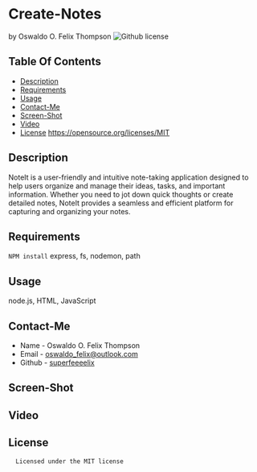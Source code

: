 # Create-Notes
  by Oswaldo O. Felix Thompson
  ![Github license](https://img.shields.io/badge/license-MIT-blue.svg)
  ## Table Of Contents
  * [Description](#description)
  * [Requirements](#requirements)
  * [Usage](#usage)
  * [Contact-Me](#contact-me)
  * [Screen-Shot](#screen-shot)
  * [Video](#video)
  * [License](#license)
  https://opensource.org/licenses/MIT
  ## Description
  NoteIt is a user-friendly and intuitive note-taking application designed to help users organize and manage their ideas, tasks, and important information. Whether you need to jot down quick thoughts or create detailed notes, NoteIt provides a seamless and efficient platform for capturing and organizing your notes.
  ## Requirements
  `NPM install`
  express, fs, nodemon, path
  ## Usage
  node.js, HTML, JavaScript
  ## Contact-Me
  * Name - Oswaldo O. Felix Thompson
  * Email - [oswaldo_felix@outlook.com](malito:oswaldo_felix@outlook.com)
  * Github - [superfeeeelix](https://github.com/superfeeeelix/)
  ## Screen-Shot
  
  ## Video
  
 
  ## License
      
      Licensed under the MIT license
